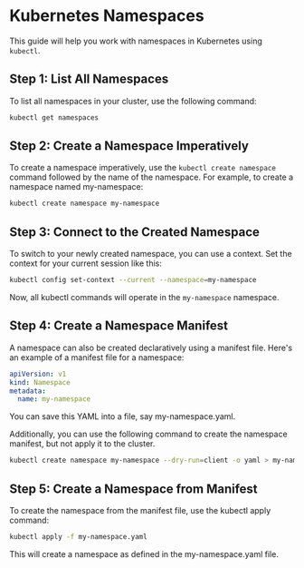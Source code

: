 # Kubernetes Namespaces

This guide will help you work with namespaces in Kubernetes using `kubectl`.

## Step 1: List All Namespaces

To list all namespaces in your cluster, use the following command:

```bash
kubectl get namespaces
```

## Step 2: Create a Namespace Imperatively

To create a namespace imperatively, use the `kubectl create namespace` command followed by the name of the namespace. For example, to create a namespace named my-namespace:

```bash
kubectl create namespace my-namespace
```

## Step 3: Connect to the Created Namespace

To switch to your newly created namespace, you can use a context. Set the context for your current session like this:

```bash
kubectl config set-context --current --namespace=my-namespace
```

Now, all kubectl commands will operate in the `my-namespace` namespace.

## Step 4: Create a Namespace Manifest

A namespace can also be created declaratively using a manifest file. Here's an example of a manifest file for a namespace:

```yaml
apiVersion: v1
kind: Namespace
metadata:
  name: my-namespace
```

You can save this YAML into a file, say my-namespace.yaml.

Additionally, you can use the following command to create the namespace manifest, but not apply it to the cluster.

```bash
kubectl create namespace my-namespace --dry-run=client -o yaml > my-namespace.yaml
```

## Step 5: Create a Namespace from Manifest

To create the namespace from the manifest file, use the kubectl apply command:

```bash
kubectl apply -f my-namespace.yaml
```

This will create a namespace as defined in the my-namespace.yaml file.

